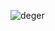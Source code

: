 
![deger](https://user-images.githubusercontent.com/28226570/28259574-3a1b88ba-6ad7-11e7-8c54-6744053a12f9.png)
